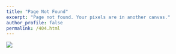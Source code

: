 ```yaml
---
title: "Page Not Found"
excerpt: "Page not found. Your pixels are in another canvas."
author_profile: false
permalink: /404.html
---
```


![](https://encrypted-tbn0.gstatic.com/images?q=tbn:ANd9GcTzuogXeCq49EOd9jFZi1ToymxGghiaemlCuQ&s)
